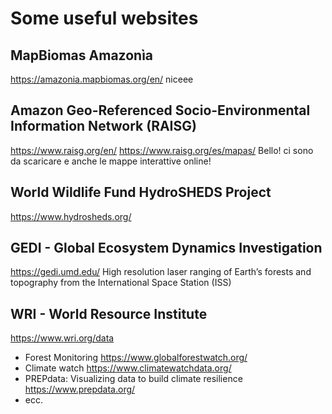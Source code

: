 # Some useful websites
## MapBiomas Amazonìa
https://amazonia.mapbiomas.org/en/ niceee

##  Amazon Geo-Referenced Socio-Environmental Information Network (RAISG)
https://www.raisg.org/en/
https://www.raisg.org/es/mapas/ Bello! ci sono da scaricare e anche le mappe interattive online!

## World Wildlife Fund HydroSHEDS Project
https://www.hydrosheds.org/ 

## GEDI - Global Ecosystem Dynamics Investigation
https://gedi.umd.edu/ 
High resolution laser ranging of Earth’s forests and topography from the International Space Station (ISS)

## WRI - World Resource Institute
https://www.wri.org/data

* Forest Monitoring https://www.globalforestwatch.org/
* Climate watch https://www.climatewatchdata.org/
* PREPdata: Visualizing data to build climate resilience https://www.prepdata.org/
* ecc.
